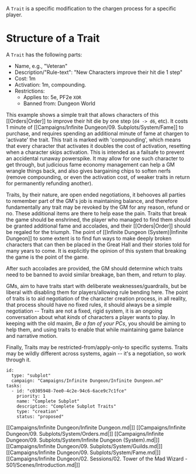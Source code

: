 A `Trait` is a specific modification to the chargen process for a specific player. 
# Structure of a Trait

A `Trait` has the following parts:

- Name, e.g., "Veteran"
- Description/"Rule-text":  "New Characters improve their hit die 1 step"
- Cost: 1m
- Activation: 1m, compounding.
- Restrictions:
	- Applies to: 5e, PF2e
		``` XOR ```
	- Banned from: Dungeon World

This example shows a simple trait that allows characters of this [[Orders|Order]] to improve their hit die by one step (`d4 -> d6`, etc).  It costs 1 minute of [[Campaigns/Infinite Dungeon/09. Subplots/System/Fame]] to purchase, and requires spending an additional minute of fame at chargen to 'activate' the trait. This trait is marked with 'compounding', which means that every character that activates it doubles the cost of activation, resetting when a character skips activation. This is intended as a failsafe to prevent an accidental runaway powerspike. It may allow for one such character to get through, but judicious fame economy management can help a GM wrangle things back, and also gives bargaining chips to soften nerfs (remove compounding, or even the activation cost, of weaker traits in return for permanently refunding another).

Traits, by their nature, are open ended negotiations, it behooves all parties to remember part of the GM's job is maintaining balance, and therefore fundamentally any trait may be revoked by the GM for any reason, refund or no. These additional items are there to help ease the pain. Traits that break the game should be enshrined, the player who managed to find them should be granted additional fame and accolades, and their [[Orders|Order]] should be regaled for the triumph. The point of [[Infinite Dungeon (System)|Infinite Dungeon]] to some extent is to find fun ways to make deeply broken characters that can then be placed in the Great Hall and their stories told for many years to come. It is explicitly the opinion of this system that breaking the game is the point of the game.

After such accolades are provided, the GM should determine which traits need to be banned to avoid similar breakage, ban them, and return to play.

GMs, aim to have traits start with deliberate weaknesses/guardrails, but be liberal with disabling them for players/allowing rule bending here. The point of traits is to aid negotiation of the character creation process, in all reality, that process should have no fixed rules, it should always be a simple negotiation -- Traits are not a fixed, rigid system, it is an ongoing conversation about what _kinds_ of characters a player wants to play. In keeping with the old maxim, _Be a fan of your PCs_, you should be aiming to help them, and using traits to enable that while maintaining game balance and narrative motion.

Finally, Traits may be restricted-from/apply-only-to specific systems. Traits may be wildly different across systems, again -- it's a negotiation, so work through it.

```RpgManager4
id: 
  type: "subplot"
  campaign: "Campaigns/Infinite Dungeon/Infinite Dungeon.md"
tasks: 
  - id: "c0305948-7ee0-4c2e-94c6-6ace9c7c1fce"
    priority: 1
    name: "Complete Subplot"
    description: "Complete Subplot Traits"
    type: "creation"
    status: "proposed"
```

[[Campaigns/Infinite Dungeon/Infinite Dungeon.md|]]
[[Campaigns/Infinite Dungeon/09. Subplots/System/Orders.md|]]
[[Campaigns/Infinite Dungeon/09. Subplots/System/Infinite Dungeon (System).md|]]
[[Campaigns/Infinite Dungeon/09. Subplots/System/Guilds.md|]]
[[Campaigns/Infinite Dungeon/09. Subplots/System/Fame.md|]]
[[Campaigns/Infinite Dungeon/02. Sessions/02. Tower of the Mad Wizard - S01/Scenes/Introduction.md|]]
